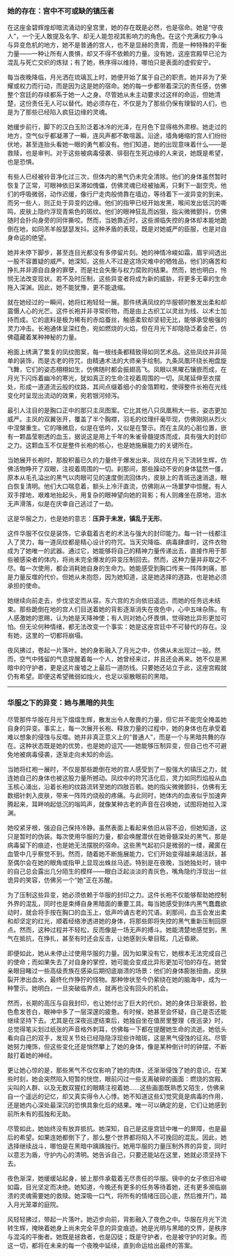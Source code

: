 ### 她的存在：宫中不可或缺的镇压者

在这座金碧辉煌却暗流涌动的皇宫里，她的存在既是必然，也是宿命。她是“守夜人”，一个无人敢提及名字、却无人能忽视其影响力的角色。在这个充满权力争斗与异变危机的地方，她不是普通的宫人，也不是显赫的贵胄，而是一种特殊的平衡力量——一种让所有人畏惧，却又不得不依赖的力量。没有她，这座宫殿早已沦为混乱与死亡交织的炼狱；有了她，秩序得以维持，哪怕只是表面的虚假安宁。

每当夜晚降临，月光洒在琉璃瓦上时，她便开始了属于自己的职责。她并非为了荣耀或权力而行动，而是因为这是她的宿命。她的每一步都带着深沉的责任感，仿佛整个宫廷的存续都系于她一人之身。尽管她从未主动要求过这样的命运，但她清楚，这份责任无人可以替代。她必须存在，不仅是为了那些仍保有理智的人们，也是为了那些已经陷入疯狂边缘的灵魂。

她缓步前行，脚下的汉白玉阶泛着冰冷的光泽，在月色下显得格外肃穆。她走过的地方，空气似乎都凝滞了一瞬，连风声都不敢喧嚣。沿途，墙角蜷缩的宫人们纷纷伏地，甚至连抬头看她一眼的勇气都没有。他们知道，她的出现意味着什么——是救赎，也是审判。对于这些被病毒侵袭、徘徊在生死边缘的人来说，她既是希望，也是恐惧。

有些人已经被铃音净化过三次，但体内的黑气仍未完全清除。他们的身体虽然暂时恢复了正常，可眼神依旧呆滞如傀儡，仿佛灵魂已经被抽离，只剩下一副空壳。他们的呼吸微弱，动作迟缓，像行尸走肉般倚靠在墙边，等待着下一波异变的到来。而另一些人，则正处于异变的边缘。他们的指甲已经开始发黑，喉间发出低沉的嘶鸣，皮肤上隐约浮现青紫色的斑纹。他们的眼神狂乱而凶狠，指尖微微颤抖，仿佛随时会扑向身旁的同伴撕咬。然而，当她靠近时，这些濒临失控的身体却本能地跪倒在地，如同羔羊般瑟瑟发抖。这种矛盾的表现，既是对她威严的臣服，也是对自身命运的绝望。

她并未停下脚步，甚至连目光都没有多停留片刻。她的神情冷峻如霜，眉宇间透出一股不容置疑的威严。她深知，这些人不过是这场灾难中的牺牲品，他们的痛苦和挣扎并非源自自身的罪孽，而是社会失衡与权力腐败的结果。然而，她也明白，怜悯无法改变现状。若不及时压制，这些异变者将成为新的威胁，将更多无辜的生命拖入深渊。因此，她不能犹豫，更不能退缩。

就在她经过的一瞬间，她将红袍轻轻一展。那件绣满凤纹的华服顿时散发出柔和却震慑人心的光芒。这件长袍并非寻常织物，而是由上古织工以灵丝为线、以术士加持而成。它的底料是极为稀有的赤焰蚕丝，触感柔软却坚韧无比，能够承受极强的灵力冲击。长袍通体呈深红色，宛如燃烧的火焰，但在月光下却隐隐泛着金芒，仿佛蕴藏着某种神秘的力量。

袍面上绣满了繁复的凤纹图案，每一根线条都精致得如同艺术品。这些凤纹并非简单的装饰，而是古老的符咒，由精通术法的大师亲手绘制。九条凤凰环绕长袍盘旋飞舞，它们的姿态栩栩如生，仿佛随时都会振翅高飞。凤眼以黑曜石镶嵌而成，在月光下闪烁着幽冷的寒光，犹如真正的生命注视着周围的一切。凤尾延伸至衣摆处，形成一道道流云般的纹路，其间点缀着细小的金箔颗粒，使得整件长袍在光线变化时呈现出流动的效果，宛若银河倾泻。

最引人注目的是胸口正中的那只主凤图案。它比其他八只凤凰稍大一些，姿态更加威严。主凤的双翼张开，覆盖了半个胸襟，羽毛的纹理纤毫毕现，仿佛刚刚从烈火中涅槃重生。它的喙微启，似是在低吟，又似是在警示。而在主凤的心脏位置，嵌有一颗晶莹剔透的血玉，据说这是用上千年的朱雀骨髓提炼而成，具有强大的封印之力。这颗血玉不仅是整件长袍的核心，也是她施展能力的关键所在。

当她展开长袍时，那股积蓄已久的力量终于爆发出来。凤纹在月光下流转生辉，仿佛活物睁开了双眼，注视着周围的一切。刹那间，那些躁动不安的身体猛然一僵，原本从毛孔溢出的黑气以肉眼可见的速度倒流回体内，皮肤上的青斑迅速消退，眼白恢复清明。他们大口喘息着，额头上冷汗直流，仿佛刚从一场噩梦中惊醒。有人双手撑地，艰难地抬起头，用复杂的眼神望向她的背影；有人则瘫坐在原地，泪水无声滑落，似是在庆幸自己逃过了一劫。

这是华服之力，也是她的意志：**压异于未发，镇乱于无形**。  

这件华服不仅仅是装饰，它承载着古老的术法与强大的封印能力。每一针一线都注入了灵力，每一道凤纹都是精心设计的符咒。当天灾降临、病毒肆虐时，这件衣物成为了她唯一的武器。通过它，她能够将自己的精神力量传递出去，直接作用于那些被感染者的体内，将尚未完全爆发的异变压制回去。然而，这种力量并非取之不尽。每一次使用，都会消耗她自身的生命力。她能感受到胸口传来一阵阵刺痛，那是力量反噬的代价。但她从未抱怨，因为她知道，这是她选择的道路，也是她必须承担的使命。

她继续向前走去，步伐坚定而从容。东六宫的方向依旧遥远，而她的任务远未结束。那些跪倒在地的宫人们目送着她的背影逐渐消失在夜色中，心中五味杂陈。有人感激她的恩赐，认为她是天降神使；有人则对她心怀畏惧，觉得她比异形更加可怕。但无论何种情绪，都无法改变一个事实：她是这座宫廷中不可替代的存在。没有她，这里的一切都将崩塌。

夜风拂过，卷起一片落叶。她的身影融入了月光之中，仿佛从未出现过一般。然而，空气中残留的气息提醒着每一个人，她曾经来过，并且还会再来。她不仅是黑暗中的守护者，更是这片废墟之上最后一道防线。只要她还站立于此，这座宫殿就仍有希望。即便这希望微弱如烛火，也足以驱散眼前的黑暗。


---

### 华服之下的异变：她与黑暗的共生

尽管那件华服在月光下熠熠生辉，散发出令人敬畏的力量，但它并不能完全掩盖她自身的异变。事实上，每一次展开长袍、释放力量的过程中，她的身体也在承受着难以想象的侵蚀与反噬。她并非真正意义上的“普通人”，而是一个与黑暗共舞的存在。这种状态既是她的优势，也是她的诅咒——她能够压制异变，但自己也不可避免地被病毒侵袭，逐渐走向未知的命运。

当她将红袍一展时，不仅是那些跪倒在地的宫人感受到了一股强大的镇压之力，就连她自己的身体也被这股力量所撼动。凤纹中的符咒活化后，灵力如同烈焰般从血玉核心涌出，沿着长袍的纹路流转至她的四肢百骸。她的指尖微微颤抖，仿佛有无数细针刺入皮肤，带来一阵阵灼烧般的疼痛。与此同时，她体内的血液似乎加速奔腾起来，耳畔响起低沉的嗡鸣声，就像某种古老的声音在召唤她，试图将她拉入深渊。

她咬紧牙根，强迫自己保持冷静。虽然表面上看起来依旧从容不迫，但她知道，这只是暂时的伪装。每次使用华服的力量，都会唤醒潜伏在她骨髓深处的黑气，那是病毒留下的痕迹，也是她无法摆脱的宿命。这些黑气起初只是微弱的一缕，藏匿在血管中几乎察觉不到。然而，随着她不断施展能力，它们开始变得越来越活跃，甚至偶尔会在她的眼角或指甲上显现出蛛丝马迹。特别是在夜晚，当她独处时，镜中的自己总会露出几分陌生的模样——眼白泛起淡淡的青灰色，嘴角隐约浮现出一丝诡异的笑容，仿佛另一个“她”正在苏醒。

为了压制这些异变，她必须依赖于华服的封印之力。这件长袍不仅能够帮助她控制外界的混乱，同时也是束缚自身黑暗面的重要工具。每当她感受到体内黑气蠢蠢欲动时，就会将手按在胸口的血玉上，低声吟诵古老的咒语。刹那间，血玉会发出柔和却坚定的红光，顺着经络渗透进她的身体，将那些即将失控的黑气重新压制回原点。然而，这种过程并不轻松，反而像是一场无声的搏斗。她能清楚地感觉到，黑气在抵抗，在挣扎，甚至有时还会反击，让她感到头晕目眩，几近昏厥。

即便如此，她从未停止过使用华服的力量。因为如果没有它，她根本无法完成自己的使命；而如果失去了对自身的掌控，她可能会变成比异形更加可怕的存在。她曾亲眼目睹过一些高级贵族在感染后期彻底崩溃的场景：他们的身体膨胀扭曲，皮肤裂开渗出血水，最终化作狰狞的怪物。那种惨状至今仍萦绕在她的脑海中，成为一种警示。她明白，一旦突破临界点，就再也没有回头的机会。

然而，长期的高压与自我封印，也让她付出了巨大的代价。她的身体日渐衰弱，脸色愈发苍白，眼神中多了一层深邃的疲惫。有时候，她甚至会怀疑，自己是否还能继续坚持下去。尤其是在深夜巡逻结束后，她独自坐在值房里整理《夜巡录》时，总觉得笔尖划过纸张的声音格外刺耳，仿佛每一下都在提醒她生命的流逝。她低头看向自己的双手，发现关节处已经隐隐浮现些许暗斑，这是黑气侵蚀的征兆。尽管她努力掩饰，但这些变化还是悄然攀上了她的身体，像是某种倒计时的钟摆，不断敲打着她的神经。

更让她心惊的是，那些黑气不仅仅影响了她的肉体，还渐渐侵蚀了她的意识。在某些时刻，她会突然陷入短暂的恍惚，眼前闪过一些支离破碎的画面：燃烧的宫殿、尖叫的人群、以及无数双猩红的眼睛注视着她……这些画面既熟悉又陌生，仿佛来自一个遥远的记忆，却又真实得令人心悸。她不知道这些幻觉究竟是病毒的作用，还是她内心深处最深沉的恐惧具象化后的结果。唯一可以确定的是，它们让她感到前所未有的孤独和无助。

尽管如此，她始终没有放弃抵抗。她深知，自己是这座宫廷中唯一的屏障，也是最后的希望。如果连她都倒下了，那么整个世界都将陷入不可挽回的混乱。因此，她选择继续战斗，哪怕是在黑暗中踽踽独行。她用华服的力量压制外界的异变，同时以意志为盾，守护内心的清明。她告诉自己，只要还能站在这里，她就必须坚持下去。

夜色渐深，她缓缓站起身，披上那件承载着无尽责任的华服。镜中的女子依旧冷峻如霜，目光坚定而决绝。她知道，今晚还有更多的任务等待着她，还有更多濒临崩溃的灵魂需要她的救赎。她深吸一口气，将所有的情绪压回心底，然后推开门，踏入月光笼罩的庭院。

风轻轻拂过，带起一片落叶。她迈步向前，背影融入了夜色之中。华服在月光下流转生辉，掩映着她身上尚未完全平息的异变痕迹。她是光明与黑暗的交界，是秩序与混沌的平衡者。她既是拯救者，也是囚徒；既是守护者，也是被守护的对象。而这一切，都将在未来的每一个夜晚中延续，直到命运给出最终的答案。
